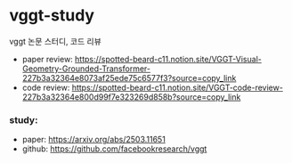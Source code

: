 # vggt-study
vggt 논문 스터디, 코드 리뷰

- paper review: https://spotted-beard-c11.notion.site/VGGT-Visual-Geometry-Grounded-Transformer-227b3a32364e8073af25ede75c6577f3?source=copy_link
- code review: https://spotted-beard-c11.notion.site/VGGT-code-review-227b3a32364e800d99f7e323269d858b?source=copy_link

### study:
- paper: https://arxiv.org/abs/2503.11651
- github: https://github.com/facebookresearch/vggt
